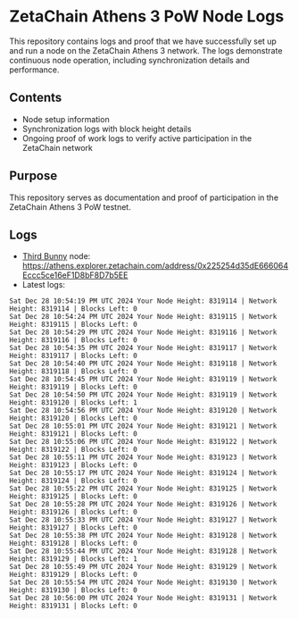 # ZetaChain Athens 3 PoW Node Logs
This repository contains logs and proof that we have successfully set up and run a node on the ZetaChain Athens 3 network. The logs demonstrate continuous node operation, including synchronization details and performance.

## Contents
- Node setup information
- Synchronization logs with block height details
- Ongoing proof of work logs to verify active participation in the ZetaChain network

## Purpose
This repository serves as documentation and proof of participation in the ZetaChain Athens 3 PoW testnet.

## Logs

- [Third Bunny](https://thirdbunny.xyz/) node: https://athens.explorer.zetachain.com/address/0x225254d35dE666064Eccc5ce16eF1D8bF8D7b5EE
- Latest logs:
```
Sat Dec 28 10:54:19 PM UTC 2024 Your Node Height: 8319114 | Network Height: 8319114 | Blocks Left: 0
Sat Dec 28 10:54:24 PM UTC 2024 Your Node Height: 8319115 | Network Height: 8319115 | Blocks Left: 0
Sat Dec 28 10:54:29 PM UTC 2024 Your Node Height: 8319116 | Network Height: 8319116 | Blocks Left: 0
Sat Dec 28 10:54:35 PM UTC 2024 Your Node Height: 8319117 | Network Height: 8319117 | Blocks Left: 0
Sat Dec 28 10:54:40 PM UTC 2024 Your Node Height: 8319118 | Network Height: 8319118 | Blocks Left: 0
Sat Dec 28 10:54:45 PM UTC 2024 Your Node Height: 8319119 | Network Height: 8319119 | Blocks Left: 0
Sat Dec 28 10:54:50 PM UTC 2024 Your Node Height: 8319119 | Network Height: 8319120 | Blocks Left: 1
Sat Dec 28 10:54:56 PM UTC 2024 Your Node Height: 8319120 | Network Height: 8319120 | Blocks Left: 0
Sat Dec 28 10:55:01 PM UTC 2024 Your Node Height: 8319121 | Network Height: 8319121 | Blocks Left: 0
Sat Dec 28 10:55:06 PM UTC 2024 Your Node Height: 8319122 | Network Height: 8319122 | Blocks Left: 0
Sat Dec 28 10:55:11 PM UTC 2024 Your Node Height: 8319123 | Network Height: 8319123 | Blocks Left: 0
Sat Dec 28 10:55:17 PM UTC 2024 Your Node Height: 8319124 | Network Height: 8319124 | Blocks Left: 0
Sat Dec 28 10:55:22 PM UTC 2024 Your Node Height: 8319125 | Network Height: 8319125 | Blocks Left: 0
Sat Dec 28 10:55:28 PM UTC 2024 Your Node Height: 8319126 | Network Height: 8319126 | Blocks Left: 0
Sat Dec 28 10:55:33 PM UTC 2024 Your Node Height: 8319127 | Network Height: 8319127 | Blocks Left: 0
Sat Dec 28 10:55:38 PM UTC 2024 Your Node Height: 8319128 | Network Height: 8319128 | Blocks Left: 0
Sat Dec 28 10:55:44 PM UTC 2024 Your Node Height: 8319128 | Network Height: 8319129 | Blocks Left: 1
Sat Dec 28 10:55:49 PM UTC 2024 Your Node Height: 8319129 | Network Height: 8319129 | Blocks Left: 0
Sat Dec 28 10:55:54 PM UTC 2024 Your Node Height: 8319130 | Network Height: 8319130 | Blocks Left: 0
Sat Dec 28 10:56:00 PM UTC 2024 Your Node Height: 8319131 | Network Height: 8319131 | Blocks Left: 0
```

